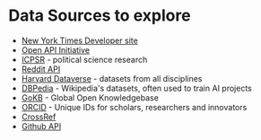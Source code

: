 
# Data Sources to explore

+ [New York Times Developer site](https://developer.nytimes.com/)
+ [Open API Initiative](https://openapis.org/)
+ [ICPSR](https://www.icpsr.umich.edu/icpsrweb/landing.jsp) - political science research
+ [Reddit API](https://www.reddit.com/dev/api)
+ [Harvard Dataverse](https://dataverse.harvard.edu/) - datasets from all disciplines
+ [DBPedia](http://wiki.dbpedia.org/) - Wikipedia's datasets, often used to train AI projects
+ [GoKB](http://gokb.org/) - Global Open Knowledgebase
+ [ORCID](http://orcid.org/) - Unique IDs for scholars, researchers and innovators
+ [CrossRef](http://www.crossref.org/)
+ [Github API](https://developer.github.com/v3/)

